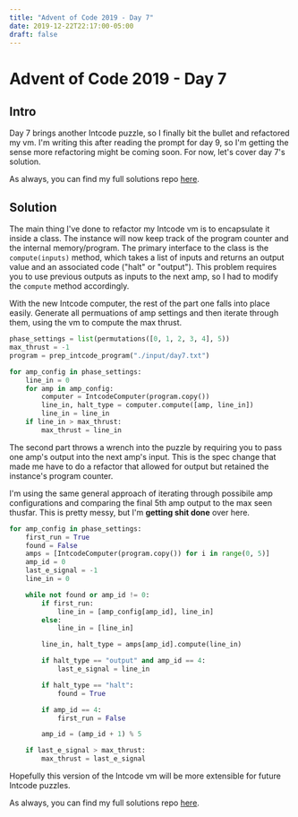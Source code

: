 ```yaml
---
title: "Advent of Code 2019 - Day 7"
date: 2019-12-22T22:17:00-05:00
draft: false
---
```


# Advent of Code 2019 - Day 7

## Intro

Day 7 brings another Intcode puzzle, so I finally bit the bullet and refactored
my vm. I'm writing this after reading the prompt for day 9, so I'm getting the
sense more refactoring might be coming soon. For now, let's cover day 7's
solution.

As always, you can find my full solutions repo 
[here](https://github.com/mattcdrake/aoc19-python).

## Solution

The main thing I've done to refactor my Intcode vm is to encapsulate it inside
a class. The instance will now keep track of the program counter and the
internal memory/program. The primary interface to the class is the
`compute(inputs)` method, which takes a list of inputs and returns an output
value and an associated code ("halt" or "output"). This problem requires you to
use previous outputs as inputs to the next amp, so I had to modify the `compute`
method accordingly.

With the new Intcode computer, the rest of the part one falls into place easily.
Generate all permuations of amp settings and then iterate through them, using
the vm to compute the max thrust.

```py
phase_settings = list(permutations([0, 1, 2, 3, 4], 5))
max_thrust = -1
program = prep_intcode_program("./input/day7.txt")

for amp_config in phase_settings:
    line_in = 0
    for amp in amp_config:
        computer = IntcodeComputer(program.copy())
        line_in, halt_type = computer.compute([amp, line_in])
        line_in = line_in
    if line_in > max_thrust:
        max_thrust = line_in
```

The second part throws a wrench into the puzzle by requiring you to pass one
amp's output into the next amp's input. This is the spec change that made me
have to do a refactor that allowed for output but retained the instance's
program counter.

I'm using the same general approach of iterating through possibile amp
configurations and comparing the final 5th amp output to the max seen thusfar.
This is pretty messy, but I'm __getting shit done__ over here.

```py
for amp_config in phase_settings:
    first_run = True
    found = False
    amps = [IntcodeComputer(program.copy()) for i in range(0, 5)]
    amp_id = 0
    last_e_signal = -1
    line_in = 0

    while not found or amp_id != 0:
        if first_run:
            line_in = [amp_config[amp_id], line_in]
        else:
            line_in = [line_in]

        line_in, halt_type = amps[amp_id].compute(line_in)

        if halt_type == "output" and amp_id == 4:
            last_e_signal = line_in

        if halt_type == "halt":
            found = True

        if amp_id == 4:
            first_run = False

        amp_id = (amp_id + 1) % 5

    if last_e_signal > max_thrust:
        max_thrust = last_e_signal
```

Hopefully this version of the Intcode vm will be more extensible for future
Intcode puzzles.

As always, you can find my full solutions repo 
[here](https://github.com/mattcdrake/aoc19-python).

